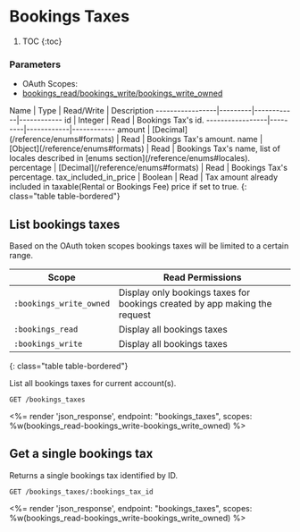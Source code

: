 # Bookings Taxes

1. TOC
{:toc}

### Parameters
<ul class="nav nav-pills" role="tablist">
  <li class="disabled"><a>OAuth Scopes:</a></li>
  <li class="active"><a href="#bookings_read-bookings_write-bookings_write_owned" role="tab" data-toggle="pill">bookings_read/bookings_write/bookings_write_owned</a></li>
</ul>
<div class="tab-content" markdown="1">
  <div class="tab-pane active" id="bookings_read-bookings_write-bookings_write_owned" markdown="1">
Name             | Type    | Read/Write | Description
-----------------|---------|------------|------------
id               | Integer | Read       | Bookings Tax's id.
-----------------|---------|------------|------------
amount           | [Decimal](/reference/enums#formats)  | Read       | Bookings Tax's amount.
name             | [Object](/reference/enums#formats)   | Read       | Bookings Tax's name, list of locales described in [enums section](/reference/enums#locales).
percentage       | [Decimal](/reference/enums#formats)  | Read       | Bookings Tax's percentage.
tax_included_in_price | Boolean | Read       | Tax amount already included in taxable(Rental or Bookings Fee) price if set to true.
{: class="table table-bordered"}
  </div>
</div>

## List bookings taxes

Based on the OAuth token scopes bookings taxes will be limited to a
certain range.

Scope                    | Read Permissions
-------------------------|------------
`:bookings_write_owned`  | Display only bookings taxes for bookings created by app making the request
`:bookings_read`         | Display all bookings taxes
`:bookings_write`        | Display all bookings taxes
{: class="table table-bordered"}

List all bookings taxes for current account(s).

~~~
GET /bookings_taxes
~~~

<%= render 'json_response', endpoint: "bookings_taxes", scopes: %w(bookings_read-bookings_write-bookings_write_owned) %>

## Get a single bookings tax

Returns a single bookings tax identified by ID.

~~~
GET /bookings_taxes/:bookings_tax_id
~~~

<%= render 'json_response', endpoint: "bookings_taxes", scopes: %w(bookings_read-bookings_write-bookings_write_owned) %>
